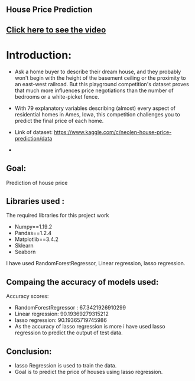 ## House Price Prediction
## [Click here to see the video](https://drive.google.com/file/d/1BQ-c3fnUhL2a-9vdcln6yq2PbgoSKpv5/view?usp=sharing)
# Introduction:
- Ask a home buyer to describe their dream house, and they probably won't begin with the height of the basement ceiling or the proximity to an east-west railroad. But this playground competition's dataset proves that much more influences price negotiations than the number of bedrooms or a white-picket fence.

- With 79 explanatory variables describing (almost) every aspect of residential homes in Ames, Iowa, this competition challenges you to predict the final price of each home.

- Link of dataset: https://www.kaggle.com/c/neolen-house-price-prediction/data
- 
## Goal:
Prediction of house price

## Libraries used :
The required libraries for this project work
- Numpy==1.19.2
- Pandas==1.2.4
- Matplotlib==3.4.2
- Sklearn
- Seaborn


I have used RandomForestRegressor, Linear regression, lasso regression.

## Compaing the accuracy of models used:
Accuracy scores:
- RandomForestRegressor : 67.3421926910299
- Linear regression: 90.19369279315212
- lasso regression: 90.19365719745986
- As the accuracy of lasso regression is more i have used lasso regression to predict the output of test data.

## Conclusion:
- lasso Regression is used to train the data.
- Goal is to predict the price of houses using lasso regression.



